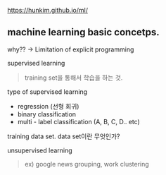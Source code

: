 https://hunkim.github.io/ml/

## machine learning basic concetps.

why?? -> Limitation of explicit programming 

supervised learning
> training set을 통해서 학습을 하는 것.

type of supervised learning 
* regression (선형 회귀)
* binary classification 
* multi - label classification (A, B, C, D.. etc)


training data set. 
data set이란 무엇인가? 

unsupervised learning 
> ex) google news grouping, work clustering
